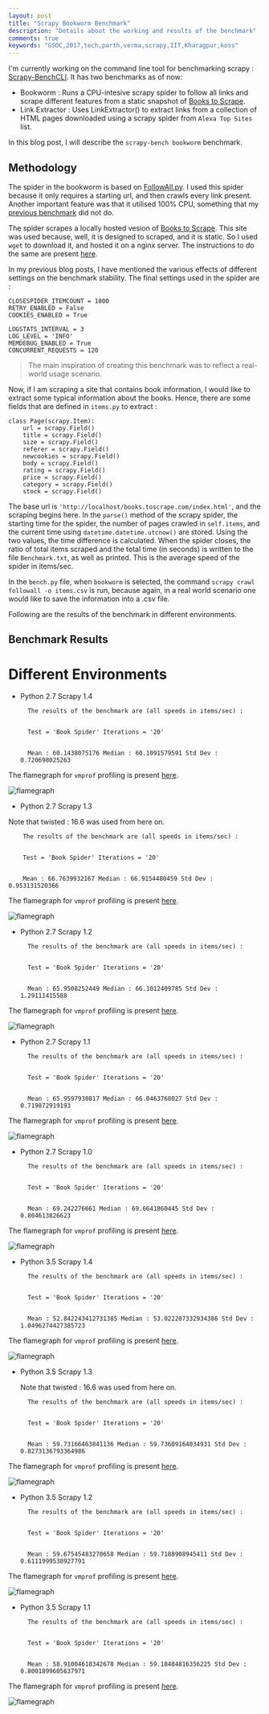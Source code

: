 ```yaml
---
layout: post
title: "Scrapy Bookworm Benchmark"
description: "Details about the working and results of the benchmark"
comments: true
keywords: "GSOC,2017,tech,parth,verma,scrapy,IIT,Kharagpur,koss"
---
```

I'm currently working on the command line tool for benchmarking scrapy : [Scrapy-BenchCLI](https://github.com/Parth-Vader/Scrapy-BenchCLI).
It has two benchmarks as of now: 

*	Bookworm : Runs a CPU-intesive scrapy spider to follow all links and scrape different features from a static snapshot of [Books to Scrape](books.toscrape.com/index.html).
*   Link Extractor : Uses LinkExtractor() to extract links from a collection of HTML pages downloaded using a scrapy spider from `Alexa Top Sites` list.

In this blog post, I will describe the `scrapy-bench bookworm` benchmark.

## Methodology

The spider in the bookworm is based on [FollowAll.py](https://github.com/scrapinghub/testspiders/blob/master/testspiders/spiders/followall.py). I used this spider because it only requires a starting url, and then crawls every link present. Another important feature was that it utilised 100% CPU, something that my [previous benchmark](https://github.com/Parth-Vader/bookscraper) did not do.

The spider scrapes a locally hosted vesion of [Books to Scrape](books.toscrape.com/index.html). This site was used because, well, it is designed to scraped, and it is static. So I used `wget` to download it, and hosted it on a nginx server. The instructions to do the same are present [here](https://github.com/Parth-Vader/Scrapy-BenchCLI#for-ubuntu).

In my previous blog posts, I have mentioned the various effects of different settings on the benchmark stability. The final settings used in the spider are :

	CLOSESPIDER_ITEMCOUNT = 1000
	RETRY_ENABLED = False
	COOKIES_ENABLED = True

	LOGSTATS_INTERVAL = 3
	LOG_LEVEL = 'INFO'
	MEMDEBUG_ENABLED = True
	CONCURRENT_REQUESTS = 120

>The main inspiration of creating this benchmark was to reflect a real-world usage scenario. 

Now, if I am scraping a site that contains book information, I would like to extract some typical information about the books. Hence, there are some fields that are defined in `items.py` to extract :

	class Page(scrapy.Item):
	    url = scrapy.Field()
	    title = scrapy.Field()
	    size = scrapy.Field()
	    referer = scrapy.Field()
	    newcookies = scrapy.Field()
	    body = scrapy.Field()
	    rating = scrapy.Field()
	    price = scrapy.Field()
	    category = scrapy.Field()
	    stock = scrapy.Field()

The base url is `'http://localhost/books.toscrape.com/index.html'`, and the scraping begins here.
In the `parse()` method of the scrapy spider, the starting time for the spider, the number of pages crawled in `self.items`, and the current time using `datetime.datetime.utcnow()` are stored. Using the two values, the time difference is calculated. When the spider closes, the ratio of total items scraped and the total time (in seconds) is written to the file `Benchmark.txt`, as well as printed. This is the average speed of the spider in items/sec.

In the `bench.py` file, when `bookworm` is selected, the command `scrapy crawl followall -o items.csv` is run, because again, in a real world scenario one would like to save the information into a .csv file.

Following are the results of the benchmark in different environments.

## Benchmark Results

# Different Environments

* Python 2.7 Scrapy 1.4

		The results of the benchmark are (all speeds in items/sec) :


		Test = 'Book Spider' Iterations = '20'


		Mean : 60.1438075176 Median : 60.1091579591 Std Dev : 0.720698025263

The flamegraph for `vmprof` profiling is present [here](http://vmprof.com/#/30d2ce4b-3d2f-492a-b470-64a5ffab41e6).

![flamegraph](https://raw.githubusercontent.com/Parth-Vader/parth-vader.github.io/master/assets/images/21.4.png)

* Python 2.7 Scrapy 1.3

 Note that twisted : 16.6 was used from here on.

		The results of the benchmark are (all speeds in items/sec) : 


		Test = 'Book Spider' Iterations = '20'


		Mean : 66.7639932167 Median : 66.9154480459 Std Dev : 0.953131520366

The flamegraph for `vmprof` profiling is present [here](http://vmprof.com/#/932297de-8d0e-4893-9ccd-05e17a6a4d76).

![flamegraph](https://raw.githubusercontent.com/Parth-Vader/parth-vader.github.io/master/assets/images/21.3.png)


* Python 2.7 Scrapy 1.2

		The results of the benchmark are (all speeds in items/sec) : 


		Test = 'Book Spider' Iterations = '20'


		Mean : 65.9508252449 Median : 66.1012409785 Std Dev : 1.29111415588

The flamegraph for `vmprof` profiling is present [here](http://vmprof.com/#/5f8ff5fd-8c4a-42fa-a7e8-e1c3fcfb3913).

![flamegraph](https://raw.githubusercontent.com/Parth-Vader/parth-vader.github.io/master/assets/images/21.2.png)

* Python 2.7 Scrapy 1.1

		The results of the benchmark are (all speeds in items/sec) : 


		Test = 'Book Spider' Iterations = '20'


		Mean : 65.9597930817 Median : 66.0463768027 Std Dev : 0.719872919193

The flamegraph for `vmprof` profiling is present [here](http://vmprof.com/#/55b58b44-0b3f-4407-972e-4d89237ae217).

![flamegraph](https://raw.githubusercontent.com/Parth-Vader/parth-vader.github.io/master/assets/images/21.1.png)

* Python 2.7 Scrapy 1.0

		The results of the benchmark are (all speeds in items/sec) : 


		Test = 'Book Spider' Iterations = '20'


		Mean : 69.242276661 Median : 69.6641860445 Std Dev : 0.804613826623

The flamegraph for `vmprof` profiling is present [here](http://vmprof.com/#/97ea79ee-a374-4a09-9b11-5e1b93e45203).

![flamegraph](https://raw.githubusercontent.com/Parth-Vader/parth-vader.github.io/master/assets/images/21.0.png)

* Python 3.5 Scrapy 1.4

		The results of the benchmark are (all speeds in items/sec) : 


		Test = 'Book Spider' Iterations = '20'


		Mean : 52.842243412731385 Median : 53.022207332934386 Std Dev : 1.0496274427385723

The flamegraph for `vmprof` profiling is present [here](http://vmprof.com/#/7074fdf8-12e5-4043-ad6b-f9a8014cffd7).

![flamegraph](https://raw.githubusercontent.com/Parth-Vader/parth-vader.github.io/master/assets/images/31.4.png)

* Python 3.5 Scrapy 1.3

  Note that twisted : 16.6 was used from here on.
		
		The results of the benchmark are (all speeds in items/sec) : 


		Test = 'Book Spider' Iterations = '20'


		Mean : 59.73166463841136 Median : 59.73609164034931 Std Dev : 0.8273136793364986

The flamegraph for `vmprof` profiling is present [here](http://vmprof.com/#/7965b4e2-bf08-45ba-9102-4088b56ea395).

![flamegraph](https://raw.githubusercontent.com/Parth-Vader/parth-vader.github.io/master/assets/images/31.3.png)

* Python 3.5 Scrapy 1.2

		The results of the benchmark are (all speeds in items/sec) : 


		Test = 'Book Spider' Iterations = '20'


		Mean : 59.67545483270658 Median : 59.7188908945411 Std Dev : 0.6111999538927791

The flamegraph for `vmprof` profiling is present [here](http://vmprof.com/#/e6fec801-e3e8-4fb9-96d2-05b1feb45a8d).

![flamegraph](https://raw.githubusercontent.com/Parth-Vader/parth-vader.github.io/master/assets/images/31.2.png)

* Python 3.5 Scrapy 1.1
		
		The results of the benchmark are (all speeds in items/sec) : 


		Test = 'Book Spider' Iterations = '20'


		Mean : 58.91004618342678 Median : 59.18484816356225 Std Dev : 0.8001899605637971

The flamegraph for `vmprof` profiling is present [here](http://vmprof.com/#/6d2526d3-3698-4a41-b1c8-45635df607ce).

![flamegraph](https://raw.githubusercontent.com/Parth-Vader/parth-vader.github.io/master/assets/images/31.1.png)
